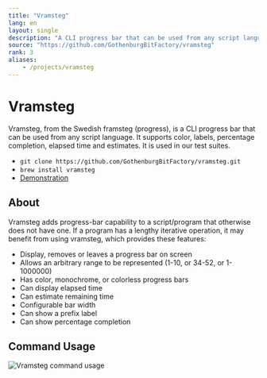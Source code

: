 ```yaml
---
title: "Vramsteg"
lang: en
layout: single
description: "A CLI progress bar that can be used from any script language."
source: "https://github.com/GothenburgBitFactory/vramsteg"
rank: 3
aliases:
    - /projects/vramsteg
---
```

# Vramsteg

Vramsteg, from the Swedish framsteg (progress), is a CLI progress bar that can be used from any script language.
It supports color, labels, percentage completion, elapsed time and estimates.
It is used in our test suites.

* `git clone https://github.com/GothenburgBitFactory/vramsteg.git`
* `brew install vramsteg`
* [Demonstration](https://www.youtube.com/watch?v=1vo3x4WwQyM)

## About

Vramsteg adds progress-bar capability to a script/program that otherwise does not have one.
If a program has a lengthy iterative operation, it may benefit from using vramsteg, which provides these features:

* Display, removes or leaves a progress bar on screen
* Allows an arbitrary range to be represented (1-10, or 34-52, or 1-1000000)
* Has color, monochrome, or colorless progress bars
* Can display elapsed time
* Can estimate remaining time
* Configurable bar width
* Can show a prefix label
* Can show percentage completion

## Command Usage

![Vramsteg command usage](/img/vramsteg.png)
